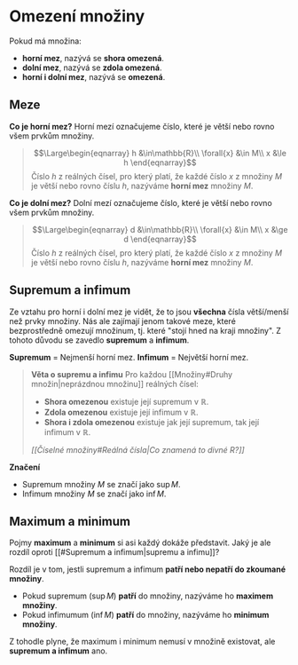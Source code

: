# Omezení množiny
Pokud má množina:
- **horní mez**, nazývá se **shora omezená**.
- **dolní mez**, nazývá se **zdola omezená**.
- **horní i dolní mez**, nazývá se **omezená**.

## Meze
**Co je horní mez?**
Horní mezí označujeme číslo, které je větší nebo rovno všem prvkům množiny.

>$$\Large\begin{eqnarray} 
h &\in\mathbb{R}\\
\forall{x} &\in M\\
x &\le h
\end{eqnarray}$$
>Číslo $h$ z reálných čísel, pro který platí, že každé číslo $x$ z množiny $M$ je větší nebo rovno číslu $h$, nazýváme **horní mez** množiny $M$. 

**Co je dolní mez?**
Dolní mezí označujeme číslo, které je větší nebo rovno všem prvkům množiny.

>$$\Large\begin{eqnarray} 
d &\in\mathbb{R}\\
\forall{x} &\in M\\
x &\ge d
\end{eqnarray}$$
>Číslo $h$ z reálných čísel, pro který platí, že každé číslo $x$ z množiny $M$ je větší nebo rovno číslu $h$, nazýváme **horní mez** množiny $M$. 

## Supremum a infimum
Ze vztahu pro horní i dolní mez je vidět, že to jsou **všechna** čísla větší/menší než prvky množiny. Nás ale zajímají jenom takové meze, které bezprostředně omezují množinum, tj. které "stojí hned na kraji množiny". Z tohoto důvodu se zavedlo **supremum** a **infimum**.

**Supremum** = Nejmenší horní mez.
**Infimum** = Největší horní mez.

> **Věta o supremu a infimu**
> Pro každou [[Množiny#Druhy množin|neprázdnou množinu]] reálných čísel:
> - **Shora omezenou** existuje její supremum v $\mathbb{R}$.
> - **Zdola omezenou** existuje její infimum v $\mathbb{R}$.
> - **Shora i zdola omezenou** existuje jak její supremum, tak její infimum v $\mathbb{R}$.
> 
> *[[Číselné množiny#Reálná čísla|Co znamená to divné R?]]*

**Značení**
- Supremum množiny $M$ se značí jako $\sup M$.
- Infimum množiny $M$ se značí jako $\inf M$.

## Maximum a minimum
Pojmy **maximum** a **minimum** si asi každý dokáže představit. Jaký je ale rozdíl oproti [[#Supremum a infimum|supremu a infimu]]?

Rozdíl je v tom, jestli supremum a infimum **patří nebo nepatří do zkoumané množiny**.
- Pokud supremum ($\sup M$) **patří** do množiny, nazýváme ho **maximem množiny**.
- Pokud infimumum ($\inf M$) **patří** do množiny, nazýváme ho **minimum množiny**.

Z tohodle plyne, že maximum i minimum nemusí v množině existovat, ale **supremum a infimum** ano.